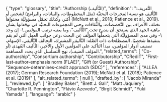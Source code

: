 {
    "type": "glossary",
    "title": "Authorship (التَّأليف)",
    "definition": "التَّعريف: التَّأليف هو نسبة المخرجات البحثيَّة (مثل المخطوطات، والبيانات، والبرامج) لشخص أو أكثر، وكذلك تحمّل مسؤوليَّة محتواها (McNutt et al., 2018; Patience et al., 2019). تختلف الأعراف بين التَّخصصات، والثَّقافات وحتى المجموعات البحثيَّة في توقعاتها بشأن ماهية الجهد الذي يستحق أن يندرج تحت \"التَّأليف\"، وما يعنيه ترتيب المؤلفين \\- إن وجد \\- وفي مدى المسؤوليَّة التي يتحملُّها المؤلِّف عن البحث ،وعن جوانب العمل التي لم يقم بتنفيذها شخصيًا. المصطلحات ذات الصِّلة: التَّأليف المشترك، التحالف التَّأليفي، الإسهام، تصنيف أدوار المؤلفين، مبدأ التأكيد على المؤلِّفين الأول والأخير، التَّأليف المُهدى (أو المؤلف الضيف)، نهج التسلسل الذي يحدد المساهمة.",
    "related_terms": [
        "Co-authorship",
        "Consortium authorship",
        "Contributorship",
        "CRediT",
        "First-last-author-emphasis norm (FLAE)",
        "Gift (or Guest) Authorship",
        "Sequence-determines-credit approach (SDC)"
    ],
    "references": [
        "ALLEA (2017); German Research Foundation (2019); McNutt et al. (2018); Patience et al. (2019)"
    ],
    "alt_related_terms": [
        null
    ],
    "drafted_by": [
        "Jacob Miranda"
    ],
    "reviewed_by": [
        "Bradley Baker",
        "Brett J. Gall",
        "Matt Jaquiery",
        "Charlotte R. Pennington",
        "Flávio Azevedo",
        "Birgit Schmidt",
        "Yuki Yamada"
    ],
    "language": "arabic"
}